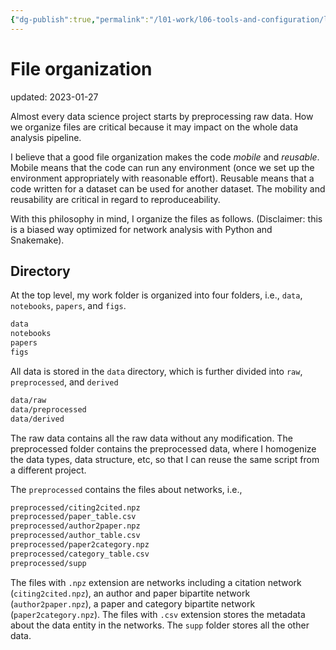 ```yaml
---
{"dg-publish":true,"permalink":"/l01-work/l06-tools-and-configuration/l04-know-how/file-organization/","dgPassFrontmatter":true}
---
```



# File organization
updated: 2023-01-27

Almost every data science project starts by preprocessing raw data. How we organize files are critical because it may impact on the whole data analysis pipeline. 

I believe that a good file organization makes the code *mobile* and *reusable*. Mobile means that the code can run any environment (once we set up the environment appropriately with reasonable effort). Reusable means that a code written for a dataset can be used for another dataset. The mobility and reusability are critical in regard to reproduceability. 

With this philosophy in mind, I organize the files as follows.  (Disclaimer: this is a biased way optimized for network analysis with Python and Snakemake).


## Directory

At the top level, my work folder is organized into four folders, i.e., `data`, `notebooks`, `papers`, and `figs`. 

```bash
data
notebooks
papers
figs
```

All data is stored in the `data` directory, which is further divided into `raw`, `preprocessed`, and `derived`
```bash
data/raw
data/preprocessed
data/derived
```
The raw data contains all the raw data without any modification. The preprocessed folder contains the preprocessed data, where I homogenize the data types, data structure, etc, so that I can reuse the same script from a different project. 

The `preprocessed` contains the files about networks, i.e., 
```bash
preprocessed/citing2cited.npz
preprocessed/paper_table.csv
preprocessed/author2paper.npz
preprocessed/author_table.csv
preprocessed/paper2category.npz
preprocessed/category_table.csv
preprocessed/supp
```
The files with `.npz` extension are networks including a citation network (`citing2cited.npz`), an author and paper bipartite network (`author2paper.npz`), a paper and category bipartite network (`paper2category.npz`). The files with `.csv` extension stores the metadata about the data entity in the networks. The `supp` folder stores all the other data. 